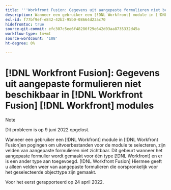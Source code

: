 ```yaml
---
title: '''Workfront Fusion: Gegevens uit aangepaste formulieren niet beschikbaar in [!UICONTROL Workfront Fusion Workfront] modules'
description: Wanneer een gebruiker een [!DNL Workfront] module in [!DNL Workfront Fusion]en pogingen om uitvoerbestanden voor de module te selecteren, zijn velden van aangepaste formulieren niet zichtbaar.
exl-id: f77bf9ef-e842-42b2-95b0-08664d23ac70
hidefromtoc: true
source-git-commit: efc307c5ee6f48286f29e642d03aa8735332d45a
workflow-type: tm+mt
source-wordcount: '108'
ht-degree: 0%

---
```


# [!DNL Workfront Fusion]: Gegevens uit aangepaste formulieren niet beschikbaar in [!DNL Workfront Fusion] [!DNL Workfront] modules

>[!NOTE]
>
>Dit probleem is op 9 juni 2022 opgelost.

Wanneer een gebruiker een [!DNL Workfront] module in [!DNL Workfront Fusion]en pogingen om uitvoerbestanden voor de module te selecteren, zijn velden van aangepaste formulieren niet zichtbaar. Dit gebeurt wanneer het aangepaste formulier wordt gemaakt voor één type [!DNL Workfront] en er is een ander type aan toegevoegd. [!DNL Workfront Fusion] Hiermee geeft u alleen velden weer van aangepaste formulieren die oorspronkelijk voor het geselecteerde objecttype zijn gemaakt.

Voor het eerst gerapporteerd op 24 april 2022.
